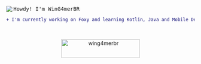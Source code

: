 <img align="left" src="https://cdn.discordapp.com/emojis/853366973751885854.png"></img>
<p align='left'>
  <samp>
    Howdy! I'm WinG4merBR
  </samp>
  <br>
  
  <div align="left">
  
```diff
+ I'm currently working on Foxy and learning Kotlin, Java and Mobile Development
```
<br>

</div>
<p align="center"><a href="https://ko-fi.com/wing4merbr"> <img align="center" src="https://cdn.ko-fi.com/cdn/kofi3.png?v=3" height="50" width="210" alt="wing4merbr" /></a></p>

</p>
